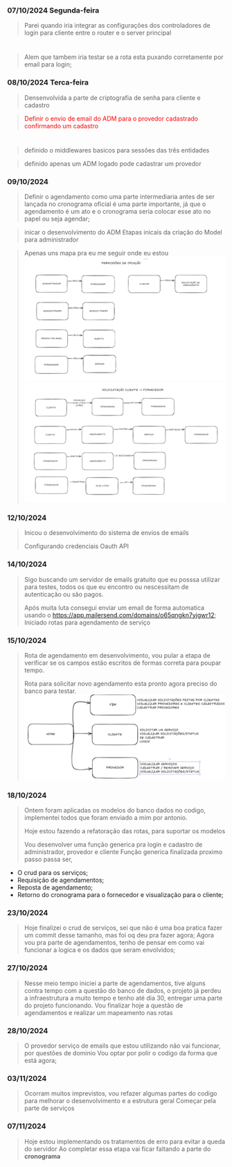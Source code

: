 ### 07/10/2024 Segunda-feira
>
> Parei quando iria integrar as configurações dos controladores de login para cliente entre o router e o server principal
>
#
>
> Alem que tambem iria testar se a rota esta puxando corretamente por email para login;

### 08/10/2024 Terca-feira
>
> Densenvolvida a parte de criptografia de senha para cliente e cadastro

><div style="color:red">Definir o envio de email do ADM para o provedor cadastrado confirmando um cadastro<div>
>
#
>
> definido o middlewares basicos para sessões das três entidades

> definido apenas um ADM logado pode cadastrar um provedor

### 09/10/2024
>
>Definir o agendamento como uma parte intermediaria antes de ser lançada no cronograma oficial é uma parte importante, já que o agendamento é um ato e o cronograma seria colocar esse ato no papel ou seja agendar;

> inicar o desenvolvimento do ADM
> Etapas inicais da criação do Model para administrador

> Apenas uns mapa pra eu me seguir onde eu estou
![permissão de criação](Diario%20de%20desenvolvimento/permissoes%20de%20criacao.png)
![solicitação cliente fornecedor](Diario%20de%20desenvolvimento/Soliciatacao%20cliente%20forncedor.png)

### 12/10/2024
>
>Inicou o desenvolvimento do sistema de envios de emails
>
>Configurando credenciais Oauth API

### 14/10/2024
>
>Sigo buscando um servidor de emails gratuito que eu posssa utilizar para testes, todos os que eu encontro ou nescessitam de autenticação ou são pagos.
>
>Após muita luta consegui enviar um email de forma automatica usando o <https://app.mailersend.com/domains/o65qngkn7yjgwr12>;
>Iniciado rotas para agendamento de serviço
>
### 15/10/2024
>
>Rota de agendamento em desenvolvimento, vou pular a etapa de verificar se os campos estão escritos de formas correta para poupar tempo.
>
>Rota para solicitar novo agendamento esta pronto agora preciso do banco para testar.
![Fluxo para telas](Diario%20de%20desenvolvimento/Fluxo%20de%20telas.png)

### 18/10/2024
>
>Ontem foram aplicadas os modelos do banco dados no codigo, implementei todos que foram enviado a mim por antonio.
>
>Hoje estou fazendo a refatoração das rotas, para suportar os modelos
>
>Vou desenvolver uma função generica pra login e cadastro de administrador, provedor e cliente
>Função generica finalizada proximo passo passa ser,

- O crud para os serviços;
- Requisição de agendamentos;
- Reposta de agendamento;
- Retorno do cronograma para o fornecedor e visualização para o cliente;

### 23/10/2024
>
>Hoje finalizei o crud de serviços, sei que não é uma boa pratica fazer um commit desse tamanho, mas foi oq deu pra fazer agora;
>Agora vou pra parte de agendamentos, tenho de pensar em como vai funcionar a logica e os dados que seram envolvidos;

### 27/10/2024
>
>Nesse meio tempo iniciei a parte de agendamentos, tive alguns contra tempo com a questão do banco de dados, o projeto já perdeu a infraestrutura a muito tempo e tenho até dia 30, entregar uma parte do projeto funcionando.
>Vou finalizar hoje a questão de agendamentos e realizar um mapeamento nas rotas

### 28/10/2024
>
>O provedor serviço de emails que estou utilizando não vai funcionar, por questões de dominio
>Vou optar por polir o codigo da forma que está agora;

### 03/11/2024
>
>Ocorram muitos imprevistos, vou refazer algumas partes do codigo para melhorar o desenvolvimento e a estrutura geral
>Começar pela parte de serviços

### 07/11/2024
>
>Hoje estou implementando os tratamentos de erro para evitar a queda do servidor
>Ao completar essa etapa vai ficar faltando a parte do **cronograma**

